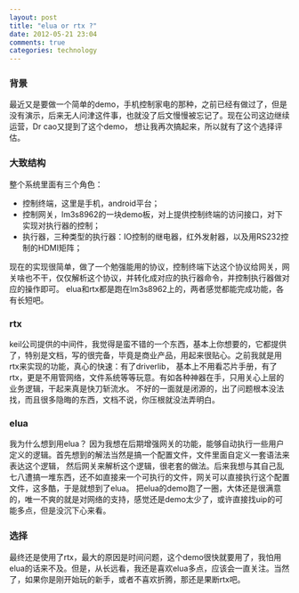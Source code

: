 ```yaml
---
layout: post
title: "elua or rtx ?"
date: 2012-05-21 23:04
comments: true
categories: technology
---
```


### 背景
最近又是要做一个简单的demo，手机控制家电的那种，之前已经有做过了，但是没有演示，后来无人问津这件事，也就没了后文慢慢被忘记了。现在公司这边继续运营，Dr cao又提到了这个demo，
想让我再次搞起来，所以就有了这个选择评估。

### 大致结构
整个系统里面有三个角色：

+ 控制终端，这里是手机，android平台；
+ 控制网关，lm3s8962的一块demo板，对上提供控制终端的访问接口，对下实现对执行器的控制；
+ 执行器，三种类型的执行器：IO控制的继电器，红外发射器，以及用RS232控制的HDMI矩阵；

现在的实现很简单，做了一个勉强能用的协议，控制终端下达这个协议给网关，网关啥也不干，仅仅解析这个协议，并转化成对应的执行器命令，并控制执行器做对应的操作即可。
elua和rtx都是跑在lm3s8962上的，两者感觉都能完成功能，各有长短吧。

### rtx
keil公司提供的中间件，我觉得是蛮不错的一个东西，基本上你想要的，它都提供了，特别是文档，写的很完备，毕竟是商业产品，用起来很贴心。之前我就是用rtx来实现的功能，真心的快速：有了driverlib，
基本上不用看芯片手册，有了rtx，更是不用管网络，文件系统等等玩意。有如各种神器在手，只用关心上层的业务逻辑，干起来真是快刀斩流水。
不好的一面就是闭源的，出了问题根本没法找，而且很多隐晦的东西，文档不说，你压根就没法弄明白。

### elua
我为什么想到用elua？ 因为我想在后期增强网关的功能，能够自动执行一些用户定义的逻辑。首先想到的解法当然是搞一个配置文件，文件里面自定义一套语法来表达这个逻辑，
然后网关来解析这个逻辑，很老套的做法。后来我想与其自己乱七八遭搞一堆东西，还不如直接来一个可执行的文件，网关可以直接执行这个配置文件，这多酷，于是就想到了elua。
把elua的demo跑了一圈，大体还是很满意的，唯一不爽的就是对网络的支持，感觉还是demo太少了，或许直接找uip的可能多点，但是没沉下心来看。

### 选择
最终还是使用了rtx，最大的原因是时间问题，这个demo很快就要用了，我怕用elua的话来不及。但是，从长远看，我还是喜欢elua多点，应该会一直关注。当然了，如果你是刚开始玩的新手，或者不喜欢折腾，那还是果断rtx吧。



